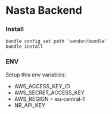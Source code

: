 # Nasta Backend

### Install
```shell script
bundle config set path 'vendor/bundle'
bundle install
```

### ENV
Setup this env variables:

* AWS_ACCESS_KEY_ID
* AWS_SECRET_ACCESS_KEY
* AWS_REGION = eu-central-1
* NR_API_KEY

